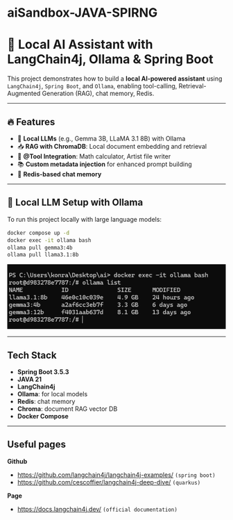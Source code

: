 # aiSandbox-JAVA-SPIRNG

# 🤖 Local AI Assistant with LangChain4j, Ollama & Spring Boot

This project demonstrates how to build a **local AI-powered assistant** using `LangChain4j`, `Spring Boot`, and `Ollama`, enabling tool-calling, Retrieval-Augmented Generation (RAG), chat memory, Redis.

---

## 🔥 Features

- 🧠 **Local LLMs** (e.g., Gemma 3B, LLaMA 3.1 8B) with Ollama
- 📥 **RAG with ChromaDB**: Local document embedding and retrieval
- 🧰 **@Tool Integration**: Math calculator, Artist file writer
- 📚 **Custom metadata injection** for enhanced prompt building
- 🧾 **Redis-based chat memory**
---

## 🧠 Local LLM Setup with Ollama

To run this project locally with large language models:

```bash
docker compose up -d
docker exec -it ollama bash
ollama pull gemma3:4b 
ollama pull llama3.1:8b 
```
![img.png](assets/img.png)

---
## Tech Stack
- **Spring Boot 3.5.3**
- **JAVA 21**
- **LangChain4j**
- **Ollama**: for local models
- **Redis**: chat memory
- **Chroma**: document RAG vector DB
- **Docker Compose**

---
## Useful pages
**Github**
- https://github.com/langchain4j/langchain4j-examples/ `(spring boot)`
- https://github.com/cescoffier/langchain4j-deep-dive/ `(quarkus)`

**Page**
- https://docs.langchain4j.dev/ `(official documentation)`






